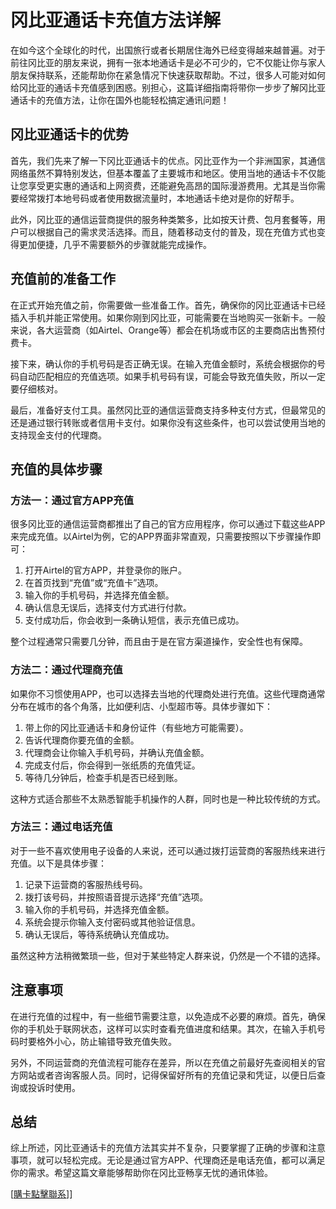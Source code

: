 # 冈比亚通话卡充值方法详解

在如今这个全球化的时代，出国旅行或者长期居住海外已经变得越来越普遍。对于前往冈比亚的朋友来说，拥有一张本地通话卡是必不可少的，它不仅能让你与家人朋友保持联系，还能帮助你在紧急情况下快速获取帮助。不过，很多人可能对如何给冈比亚的通话卡充值感到困惑。别担心，这篇详细指南将带你一步步了解冈比亚通话卡的充值方法，让你在国外也能轻松搞定通讯问题！

## 冈比亚通话卡的优势

首先，我们先来了解一下冈比亚通话卡的优点。冈比亚作为一个非洲国家，其通信网络虽然不算特别发达，但基本覆盖了主要城市和地区。使用当地的通话卡不仅能让您享受更实惠的通话和上网资费，还能避免高昂的国际漫游费用。尤其是当你需要经常拨打本地号码或者使用数据流量时，本地通话卡绝对是你的好帮手。

此外，冈比亚的通信运营商提供的服务种类繁多，比如按天计费、包月套餐等，用户可以根据自己的需求灵活选择。而且，随着移动支付的普及，现在充值方式也变得更加便捷，几乎不需要额外的步骤就能完成操作。

## 充值前的准备工作

在正式开始充值之前，你需要做一些准备工作。首先，确保你的冈比亚通话卡已经插入手机并能正常使用。如果你刚到冈比亚，可能需要在当地购买一张新卡。一般来说，各大运营商（如Airtel、Orange等）都会在机场或市区的主要商店出售预付费卡。

接下来，确认你的手机号码是否正确无误。在输入充值金额时，系统会根据你的号码自动匹配相应的充值选项。如果手机号码有误，可能会导致充值失败，所以一定要仔细核对。

最后，准备好支付工具。虽然冈比亚的通信运营商支持多种支付方式，但最常见的还是通过银行转账或者信用卡支付。如果你没有这些条件，也可以尝试使用当地的支持现金支付的代理商。

## 充值的具体步骤

### 方法一：通过官方APP充值

很多冈比亚的通信运营商都推出了自己的官方应用程序，你可以通过下载这些APP来完成充值。以Airtel为例，它的APP界面非常直观，只需要按照以下步骤操作即可：

1. 打开Airtel的官方APP，并登录你的账户。
2. 在首页找到“充值”或“充值卡”选项。
3. 输入你的手机号码，并选择充值金额。
4. 确认信息无误后，选择支付方式进行付款。
5. 支付成功后，你会收到一条确认短信，表示充值已成功。

整个过程通常只需要几分钟，而且由于是在官方渠道操作，安全性也有保障。

### 方法二：通过代理商充值

如果你不习惯使用APP，也可以选择去当地的代理商处进行充值。这些代理商通常分布在城市的各个角落，比如便利店、小型超市等。具体步骤如下：

1. 带上你的冈比亚通话卡和身份证件（有些地方可能需要）。
2. 告诉代理商你要充值的金额。
3. 代理商会让你输入手机号码，并确认充值金额。
4. 完成支付后，你会得到一张纸质的充值凭证。
5. 等待几分钟后，检查手机是否已经到账。

这种方式适合那些不太熟悉智能手机操作的人群，同时也是一种比较传统的方式。

### 方法三：通过电话充值

对于一些不喜欢使用电子设备的人来说，还可以通过拨打运营商的客服热线来进行充值。以下是具体步骤：

1. 记录下运营商的客服热线号码。
2. 拨打该号码，并按照语音提示选择“充值”选项。
3. 输入你的手机号码，并选择充值金额。
4. 系统会提示你输入支付密码或其他验证信息。
5. 确认无误后，等待系统确认充值成功。

虽然这种方法稍微繁琐一些，但对于某些特定人群来说，仍然是一个不错的选择。

## 注意事项

在进行充值的过程中，有一些细节需要注意，以免造成不必要的麻烦。首先，确保你的手机处于联网状态，这样可以实时查看充值进度和结果。其次，在输入手机号码时要格外小心，防止输错导致充值失败。

另外，不同运营商的充值流程可能存在差异，所以在充值之前最好先查阅相关的官方网站或者咨询客服人员。同时，记得保留好所有的充值记录和凭证，以便日后查询或投诉时使用。

## 总结

综上所述，冈比亚通话卡的充值方法其实并不复杂，只要掌握了正确的步骤和注意事项，就可以轻松完成。无论是通过官方APP、代理商还是电话充值，都可以满足你的需求。希望这篇文章能够帮助你在冈比亚畅享无忧的通讯体验。

[[購卡點擊聯系](https://t.me/s/esim1088)]]